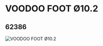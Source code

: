 # VOODOO FOOT Ø10.2
## 62386
![VOODOO FOOT Ø10.2](https://lc-www-live-s.legocdn.com/media/bricks/5/2/4522627.jpg)
